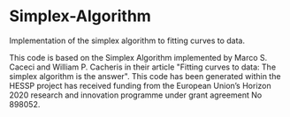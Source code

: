# Simplex-Algorithm
Implementation of the simplex algorithm to fitting curves to data. 

This code is based on the Simplex Algorithm implemented by Marco S. Caceci and William P. Cacheris in their article "Fitting curves to data: The simplex algorithm is the answer". This code has been generated within the HESSP project has received funding from the European Union’s Horizon 2020 research and innovation programme under grant agreement No 898052.
